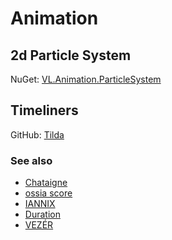 # Animation

## 2d Particle System
NuGet: [VL.Animation.ParticleSystem](https://www.nuget.org/packages/VL.Animation.ParticleSystem)

## Timeliners

GitHub: [Tilda](https://github.com/nsynkde/Tilda)

### See also
* [Chataigne](http://benjamin.kuperberg.fr/chataigne/en)
* [ossia score](https://ossia.io)
* [IANNIX](https://www.iannix.org/en)
* [Duration](https://github.com/YCAMInterlab/Duration)
* [VEZÉR](https://imimot.com/vezer)